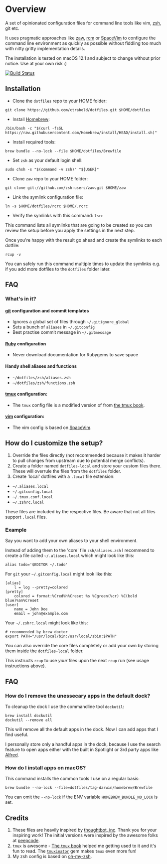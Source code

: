 # Overview

A set of opinionated configuration files for command line tools like vim, [zsh](http://www.zsh.org/), git etc.

It uses pragmatic approaches like [zaw](https://github.com/zsh-users/zaw), [rcm](http://thoughtbot.github.io/rcm/) or [SpaceVim](https://spacevim.org/)
to configure the command line environment as quickly as possible without fiddling too much with nitty gritty implementation details.

The installation is tested on macOS 12.1 and subject to change without prior notice. Use at your own risk :)

[![Build Status](https://travis-ci.com/ctrabold/dotfiles.svg?branch=master)](https://travis-ci.com/ctrabold/dotfiles)

## Installation

- Clone the `dotfiles` repo to your HOME folder:
```
git clone https://github.com/ctrabold/dotfiles.git $HOME/dotfiles
```
- Install [Homebrew](https://docs.brew.sh/Installation):
```
/bin/bash -c "$(curl -fsSL https://raw.githubusercontent.com/Homebrew/install/HEAD/install.sh)"
```
- Install required tools:
```
brew bundle --no-lock --file $HOME/dotfiles/Brewfile
```
- Set `zsh` as your default login shell:
```
sudo chsh -s "$(command -v zsh)" "${USER}"
```
- Clone `zaw` repo to your HOME folder:
```
git clone git://github.com/zsh-users/zaw.git $HOME/zaw
```
- Link the symlink configuration file:
```
ln -s $HOME/dotfiles/rcrc $HOME/.rcrc
```
- Verify the symlinks with this command: `lsrc`

This command lists all symlinks that are going to be created so you can review the setup before you apply the settings in the next step.

Once you're happy with the result go ahead and create the symlinks to each dotfile:
```
rcup -v
```
You can safely run this command multiple times to update the symlinks e.g. if you add more dotfiles to the `dotfiles` folder later.

## FAQ

### What's in it?

#### [git](http://git-scm.com/) configuration and commit templates

* Ignores a global set of files through `~/.gitignore_global`
* Sets a bunch of `aliases` in `~/.gitconfig`
* Best practise commit message in `~/.gitmessage`

#### [Ruby](https://www.ruby-lang.org/en/) configuration

* Never download documentation for Rubygems to save space

#### Handy shell aliases and functions

* `~/dotfiles/zsh/aliases.zsh`
* `~/dotfiles/zsh/functions.zsh`

#### [tmux](http://robots.thoughtbot.com/a-tmux-crash-course) configuration:

* The `tmux` config file is a modified version of from [the tmux book](http://media.pragprog.com/titles/bhtmux/code/workflows/tmux.conf).

#### [vim](http://www.vim.org/) configuration:

* The vim config is based on [SpaceVim](https://spacevim.org/).

## How do I customize the setup?

1. Override the files directly (not recommended because it makes it harder to pull changes from upstream due to potential merge conflicts).
2. Create a folder named `dotfiles-local` and store your custom files there. These will overrule the files from the `dotfiles` folder.
3. Create 'local' dotfiles with a `.local` file extension:

* `~/.aliases.local`
* `~/.gitconfig.local`
* `~/.tmux.conf.local`
* `~/.zshrc.local`

These files are included by the respective files. Be aware that not all files support `.local` files.

### Example

Say you want to add your own aliases to your shell environment.

Instead of adding them to the 'core' file `zsh/aliases.zsh` I recommend to create a file called `~/.aliases.local` which might look like this:
```
alias todo='$EDITOR ~/.todo'
```
For `git` your `~/.gitconfig.local` might look like this:
```
[alias]
    l = log --pretty=colored
[pretty]
    colored = format:%Cred%h%Creset %s %Cgreen(%cr) %C(bold blue)%an%Creset
[user]
    name = John Doe
    email = john@example.com
```
Your `~/.zshrc.local` might look like this:
```
# recommended by brew doctor
export PATH="/usr/local/bin:/usr/local/sbin:$PATH"
```
You can also override the core files completely or add your own by storing them inside the `dotfiles-local` folder.

This instructs `rcup` to use _your_ files upon the next `rcup` run (see usage instructions above).

## FAQ

### How do I remove the unessecary apps in the default dock?

To cleanup the dock I use the commandline tool `dockutil`:

    brew install dockutil
    dockutil --remove all

This will remove all the default apps in the dock. Now I can add apps that I find useful.

I personally store only a handful apps in the dock, because I use the search feature to open apps either with the built in Spotlight or 3rd party apps like [Alfred](https://www.alfredapp.com/).

### How do I install apps on macOS?

This command installs the common tools I use on a regular basis:

    brew bundle --no-lock --file=dotfiles/tag-darwin/homebrew/Brewfile

You can omit the `--no-lock` if the ENV variable `HOMEBREW_BUNDLE_NO_LOCK` is set.

## Credits

1. These files are heavily inspired by [thoughtbot, inc](http://thoughtbot.com/community). Thank you for your inspiring work!
The initial versions were inspired by the awesome folks at [peepcode](https://peepcode.com/products/advanced-command-line).
2. `tmux` is awesome - [The `tmux` book](http://pragprog.com/book/bhtmux/tmux) helped me getting used to it and it's fun to read.
The [`tmuxinator`](https://github.com/aziz/tmuxinator) gem makes `tmux` even more fun!
3. My zsh config is based on [oh-my-zsh](https://github.com/robbyrussell/oh-my-zsh).
